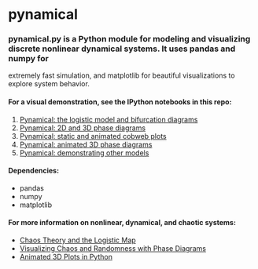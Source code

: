 # pynamical

### pynamical.py is a Python module for modeling and visualizing discrete nonlinear dynamical systems. It uses pandas and numpy for 
extremely fast simulation, and matplotlib for beautiful visualizations to explore system behavior.

#### For a visual demonstration, see the IPython notebooks in this repo:
  1. [Pynamical: the logistic model and bifurcation diagrams](pynamical-demo-logistic-model.ipynb)
  1. [Pynamical: 2D and 3D phase diagrams](pynamical-demo-phase-diagrams.ipynb)
  1. [Pynamical: static and animated cobweb plots](pynamical-demo-cobweb-plots.ipynb)
  1. [Pynamical: animated 3D phase diagrams](pynamical-demo-3d-animation.ipynb)
  1. [Pynamical: demonstrating other models](pynamical-demo-other-models.ipynb)

#### Dependencies:
  - pandas
  - numpy
  - matplotlib

#### For more information on nonlinear, dynamical, and chaotic systems: 
  - [Chaos Theory and the Logistic Map](http://geoffboeing.com/2015/03/chaos-theory-logistic-map/)
  - [Visualizing Chaos and Randomness with Phase Diagrams](http://geoffboeing.com/2015/04/visualizing-chaos-and-randomness/)
  - [Animated 3D Plots in Python](http://geoffboeing.com/2015/04/animated-3d-plots-python/)
  